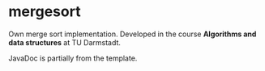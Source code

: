 # mergesort

Own merge sort implementation. Developed in the course <b>Algorithms and data structures</b> at TU Darmstadt.

JavaDoc is partially from the template.